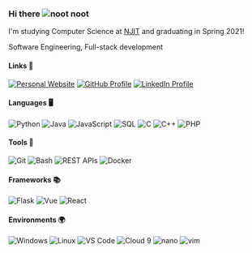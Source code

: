 ### Hi there <img src="https://www.nootify.net/favicon.ico" alt="noot noot">

I'm studying Computer Science at [NJIT](https://www.njit.edu) and graduating in Spring 2021!

Software Engineering, Full-stack development

#### Links 🔗
<p>
  <a href="https://www.nootify.net"><img src="https://img.shields.io/badge/Website--_.svg?style=social" alt="Personal Website"></a>
  <a href="https://github.com/nootify"><img src="https://img.shields.io/badge/GitHub--_.svg?style=social&logo=github" alt="GitHub Profile"></a>
  <a href="https://www.linkedin.com/in/echa"><img src="https://img.shields.io/badge/LinkedIn--_.svg?style=social&logo=linkedin" alt="LinkedIn Profile"></a>
</p>

#### Languages 🖥️
![Python](https://img.shields.io/badge/Python-Daily%20Driver-blue?logo=python&logoColor=white)
![Java](https://img.shields.io/badge/Java-Proficient-blue?logo=java&logoColor=white)
![JavaScript](https://img.shields.io/badge/JavaScript-Proficient-blue?logo=javascript&logoColor=white)
![SQL](https://img.shields.io/badge/SQL-Familiar%20with-blue?logo=postgresql&logoColor=white)
![C](https://img.shields.io/badge/C-Familiar%20with-blue?logo=c&logoColor=white)
![C++](https://img.shields.io/badge/C++-Familiar%20with-blue?logo=c%2B%2B&logoColor=white)
![PHP](https://img.shields.io/badge/PHP-Exposure%20to-blue?logo=php&logoColor=white)

#### Tools 🔨
![Git](https://img.shields.io/badge/Git-Proficient-orange?logo=git&logoColor=white)
![Bash](https://img.shields.io/badge/Bash-Proficient-orange?logo=gnu%20bash&logoColor=white)
![REST APIs](https://img.shields.io/badge/REST%20APIs-Proficient-orange)
![Docker](https://img.shields.io/badge/Docker-Familiar%20with-orange?logo=docker&logoColor=white)

#### Frameworks 📚
![Flask](https://img.shields.io/badge/Flask-Familiar%20with-green?logo=flask&logoColor=white)
![Vue](https://img.shields.io/badge/Vue-Exposure%20to-green?logo=vue.js&logoColor=white)
![React](https://img.shields.io/badge/React-Exposure%20to-green?logo=react&logoColor=white)

#### Environments 🌍
![Windows](https://img.shields.io/badge/Windows-Daily%20Driver-lightgrey?logo=windows&logoColor=white)
![Linux](https://img.shields.io/badge/Linux-Daily%20Driver-lightgreylogo=linux&logoColor=white)
![VS Code](https://img.shields.io/badge/VS%20Code-Daily%20Driver-lightgrey?logo=visual%20studio&logoColor=white)
![Cloud 9](https://img.shields.io/badge/Cloud%209-Familiar%20with-lightgrey?logo=amazon&logoColor=white)
![nano](https://img.shields.io/badge/nano-Familiar%20with-lightgrey?logo=gnu&logoColor=white)
![vim](https://img.shields.io/badge/vim-Familiar%20with-lightgrey?logo=vim&logoColor=white)
